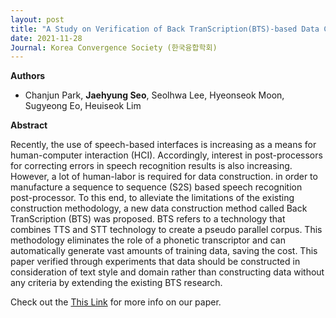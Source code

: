```yaml
---
layout: post
title: "A Study on Verification of Back TranScription(BTS)-based Data Construction (KCS 2021)"
date: 2021-11-28
Journal: Korea Convergence Society (한국융합학회)
---
```


**Authors**

- Chanjun Park, **Jaehyung Seo**, Seolhwa Lee, Hyeonseok Moon, Sugyeong Eo, Heuiseok Lim

**Abstract**

Recently, the use of speech-based interfaces is increasing as a means for human-computer interaction (HCI). Accordingly, interest in post-processors for correcting errors in speech recognition results is also increasing. However, a lot of human-labor is required for data construction. in order to manufacture a sequence to sequence (S2S) based speech recognition post-processor. To this end, to alleviate the limitations of the existing construction methodology, a new data construction method called Back TranScription (BTS) was proposed. BTS refers to a technology that combines TTS and STT technology to create a pseudo parallel corpus. This methodology eliminates the role of a phonetic transcriptor and can automatically generate vast amounts of training data, saving the cost. This paper verified through experiments that data should be constructed in consideration of text style and domain rather than constructing data without any criteria by extending the existing BTS research.

Check out the [This Link][DOI] for more info on our paper. 

[DOI]: https://doi.org/10.15207/JKCS.2021.12.11.109
[jekyll-gh]: https://github.com/jekyll/jekyll

